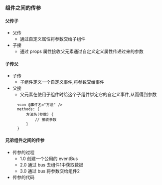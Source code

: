 ### 组件之间的传参
#### 父传子
+ 父传
   - 通过自定义属性将参数交给子组件
+ 子接
   - 通过 props 属性接收父元素通过自定义定义属性传递过来的参数

#### 子传父
+ 子传
   - 子组件定义一个自定义事件,将参数交给事件
+ 父接
   - 父元素在使用子组件时给这个子组件绑定它的自定义事件,从而得到参数
   ```
     <son @事件名="方法" />
     methods: {
         方法名(参数) {
             // 接收参数
         }
     }
   ```

#### 兄弟组件之间的传参
 + 传参的过程
   - 1.0 创建一个公用的 eventBus
   - 2.0 通过 bus 去组件1中获取数据
   - 3.0 通过 bus 将参数交给组件2
 + 传参的代码